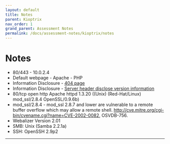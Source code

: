 ```yaml
---
layout: default
title: Notes
parent: Kioptrix
nav_order: 1
grand_parent: Assessment Notes
permalink: /docs/assessment-notes/kioptrix/notes
---
```


# Notes
- 80/443 - 10.0.2.4
- Default webpage - Apache - PHP
- Information Disclosure - 
[404 page](Resources/404.png)
- Information Disclosure - [Server header disclose version information](Resources/InfoDisc%20-%20header.png)
- 80/tcp    open  http        Apache httpd 1.3.20 ((Unix)  (Red-Hat/Linux) mod_ssl/2.8.4 OpenSSL/0.9.6b)
- mod_ssl/2.8.4 - mod_ssl 2.8.7 and lower are vulnerable to a remote buffer overflow which may allow a remote shell. http://cve.mitre.org/cgi-bin/cvename.cgi?name=CVE-2002-0082, OSVDB-756.
- Webalizer Version 2.01
- SMB: Unix (Samba 2.2.1a)
- SSH: OpenSSH 2.9p2 

---
